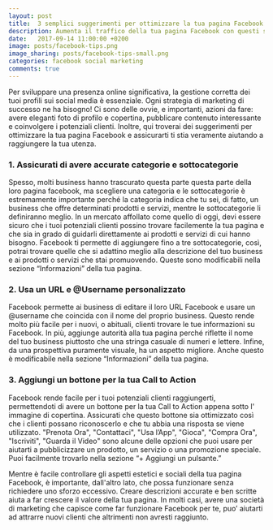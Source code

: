 ```yaml
---
layout: post
title:  3 semplici suggerimenti per ottimizzare la tua pagina Facebook
description: Aumenta il traffico della tua pagina Facebook con questi semplici suggerimenti
date:   2017-09-14 11:00:00 +0200
image: posts/facebook-tips.png
image_sharing: posts/facebook-tips-small.png
categories: facebook social marketing
comments: true
---
```


Per sviluppare una presenza online significativa, la gestione corretta dei tuoi profili sui social media è essenziale. Ogni strategia di marketing di successo ne ha bisogno! Ci sono delle ovvie, e importanti, azioni da fare: avere eleganti foto di profilo e copertina, pubblicare contenuto interessante e coinvolgere i potenziali clienti. Inoltre, qui troverai dei suggerimenti per ottimizzare la tua pagina Facebook e assicurarti ti stia veramente aiutando a raggiungere la tua utenza.

### 1. Assicurati di avere accurate categorie e sottocategorie

Spesso, molti business hanno trascurato questa parte questa parte della loro pagina facebook, ma scegliere una categoria e le sottocategorie è estremamente importante perché la categoria indica che tu sei, di fatto, un business che offre determinati prodotti e servizi, mentre le sottocategorie li definiranno meglio.
In un mercato affollato come quello di oggi, devi essere sicuro che i tuoi potenziali clienti possino trovare facilemente la tua pagina e che sia in grado di guidarli direttamente ai prodotti e servizi di cui hanno bisogno. Facebook ti permette di aggiungere fino a tre sottocategorie, così, potrai trovare quelle che si adattino meglio alla descrizione del tuo business e ai prodotti o servizi che stai promuovendo. Queste sono modificabili nella sezione “Informazioni” della tua pagina.

### 2. Usa un URL e @Username personalizzato

Facebook permette ai business di editare il loro URL Facebook e usare un @username che coincida con il nome del proprio business. Questo rende molto più facile per i nuovi, o abituali, clienti trovare le tue informazioni su Facebook. In più, aggiunge autorità alla tua pagina perché riflette il nome del tuo business piuttosto che una stringa casuale di numeri e lettere. Infine, da una prospettiva puramente visuale, ha un aspetto migliore. Anche questo è modificabile nella sezione “Informazioni” della tua pagina.

### 3. Aggiungi un bottone per la tua Call to Action

Facebook rende facile per i tuoi potenziali clienti raggiungerti, permettendoti di avere un bottone per la tua Call to Action appena sotto l' immagine di copertina. Assicurati che questo bottone sia ottimizzato così che i clienti possano riconoscerlo e che tu abbia una risposta se viene utilizzato. "Prenota Ora", "Contattaci", "Usa l’App", "Gioca", "Compra Ora", "Iscriviti", "Guarda il Video" sono alcune delle opzioni che puoi usare per aiutarti a pubblicizzare un prodotto, un servizio o una promozione speciale. Puoi facilmente trovarlo nella sezione “+ Aggiungi un pulsante.”


Mentre è facile controllare gli aspetti estetici e sociali della tua pagina Facebook, è importante, dall'altro lato, che possa funzionare senza richiedere uno sforzo eccessivo. Creare descrizioni accurate e ben scritte aiuta a far crescere il valore della tua pagina. In molti casi, avere una società di marketing che capisce come far funzionare Facebook per te, puo’ aiutarti ad attrarre nuovi clienti che altrimenti non avresti raggiunto.
